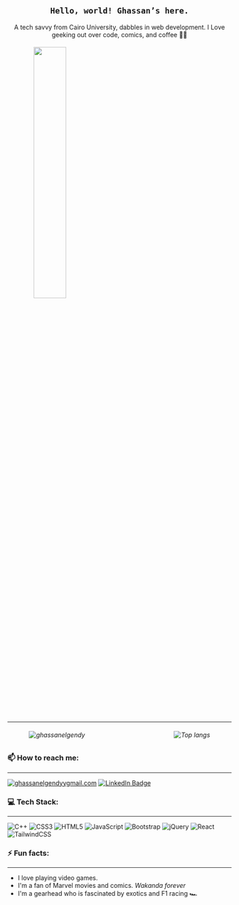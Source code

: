 <h2 align="center"><code>Hello, world! Ghassan’s here.</code> </h2>
<p align="center">A tech savvy from Cairo University, dabbles in web development. I Love geeking out over code, comics, and coffee 👨‍💻</p>
 <h6 align="center">
	  <img src="https://github.com/ghassanelgendy/ghassanelgendy/assets/112765677/3f723111-6669-4a13-8052-c45b99115e46" width="38%" style="display:flex; justify-content:center;">
 </h1>
<!-- <h3>🔭 Currently working on: </h3>

<hr>
<ul >
	<li text-align="left">
		 The <a href="https://www.theodinproject.com">Odin Project</a>'s curriculum 
	</li >
 <li text-align="left">
	  My personal website
 </li>
</ul> --> <hr>
 <h6 align="center">
<div style="display: grid; grid-template-columns: auto auto; grid-template-rows: 1fr; justify-content: center; align-items: center; gap: 200px;">
  <img src="https://github-readme-streak-stats.herokuapp.com/?user=ghassanelgendy&theme=dracula&hide_border=true&" alt="ghassanelgendy" />
  <img src="https://github-readme-stats.vercel.app/api/top-langs/?username=ghassanelgendy&theme=dracula&hide_border=true&include_all_commits=true&count_private=true&layout=compact" alt="Top langs">
</div>


### 📫 How to reach me:	
<hr>

  <a href="mailto:ghassanelgendyy@gmail.com">![ghassanelgendyygmail.com](https://img.shields.io/badge/Gmail-D14836?style=for-the-badge&logo=gmail&logoColor=white)</a>
 <a href="https://www.linkedin.com/in/ghassanelgendy/" target="_blank">
    <img src="https://img.shields.io/badge/LinkedIn-blue?style=for-the-badge&logo=linkedin&logoColor=white" alt="LinkedIn Badge"/>
  </a>
### 💻 Tech Stack:
<hr>

![C++](https://img.shields.io/badge/c++-%2300599C.svg?style=for-the-badge&logo=c%2B%2B&logoColor=white) ![CSS3](https://img.shields.io/badge/css3-%231572B6.svg?style=for-the-badge&logo=css3&logoColor=white) ![HTML5](https://img.shields.io/badge/html5-%23E34F26.svg?style=for-the-badge&logo=html5&logoColor=white) ![JavaScript](https://img.shields.io/badge/javascript-%23323330.svg?style=for-the-badge&logo=javascript&logoColor=%23F7DF1E) ![Bootstrap](https://img.shields.io/badge/bootstrap-%23563D7C.svg?style=for-the-badge&logo=bootstrap&logoColor=white) ![jQuery](https://img.shields.io/badge/jquery-%230769AD.svg?style=for-the-badge&logo=jquery&logoColor=white) ![React](https://img.shields.io/badge/react-%2320232a.svg?style=for-the-badge&logo=react&logoColor=%2361DAFB) ![TailwindCSS](https://img.shields.io/badge/tailwindcss-%2338B2AC.svg?style=for-the-badge&logo=tailwind-css&logoColor=white)

### ⚡ Fun facts:
<hr>

- I love playing video games.
- I'm a fan of Marvel movies and comics. _Wakanda forever_
- I'm a gearhead who is fascinated by exotics and F1 racing 🏎
 
<!--- 
- 🌱 currently learning ...
- 👯 looking to collaborate on ...
- 🤔 looking for help with ...
- 💬 Ask me about ...
--/>
# 💫 About Me:
🔭 I’m currently working on<br>👯 I’m looking to collaborate on<br>🤝 I’m looking for help with<br>🌱 I’m currently learning<br>💬 Ask me about<br>⚡ Fun fact


## 🌐 Socials:
[![Behance](https://img.shields.io/badge/Behance-1769ff?logo=behance&logoColor=white)](https://behance.net/ghassanelgendy) [![LinkedIn](https://img.shields.io/badge/LinkedIn-%230077B5.svg?logo=linkedin&logoColor=white)](https://linkedin.com/in/ghassan-elgendy-556934201) 

# 💻 Tech Stack:
![C++](https://img.shields.io/badge/c++-%2300599C.svg?style=for-the-badge&logo=c%2B%2B&logoColor=white) ![CSS3](https://img.shields.io/badge/css3-%231572B6.svg?style=for-the-badge&logo=css3&logoColor=white) ![HTML5](https://img.shields.io/badge/html5-%23E34F26.svg?style=for-the-badge&logo=html5&logoColor=white) ![JavaScript](https://img.shields.io/badge/javascript-%23323330.svg?style=for-the-badge&logo=javascript&logoColor=%23F7DF1E) ![Bootstrap](https://img.shields.io/badge/bootstrap-%23563D7C.svg?style=for-the-badge&logo=bootstrap&logoColor=white) ![jQuery](https://img.shields.io/badge/jquery-%230769AD.svg?style=for-the-badge&logo=jquery&logoColor=white) ![React](https://img.shields.io/badge/react-%2320232a.svg?style=for-the-badge&logo=react&logoColor=%2361DAFB) ![TailwindCSS](https://img.shields.io/badge/tailwindcss-%2338B2AC.svg?style=for-the-badge&logo=tailwind-css&logoColor=white)
# 📊 GitHub Stats:
![](https://github-readme-stats.vercel.app/api?username=ghassanelgendy&theme=dracula&hide_border=true&include_all_commits=true&count_private=false)<br/>
![](https://github-readme-streak-stats.herokuapp.com/?user=ghassanelgendy&theme=dracula&hide_border=true)<br/>

### 😂 Random Dev Meme
<img src='https://randommeme-five.vercel.app/' style="height: 400px;"/>

---
[![](https://visitcount.itsvg.in/api?id=ghassanelgendy&icon=8&color=12)](https://visitcount.itsvg.in)

<!-- Proudly created with GPRM ( https://gprm.itsvg.in ) -->
